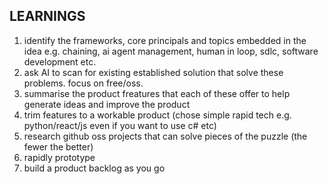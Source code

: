 **LEARNINGS**
---

1. identify the frameworks, core principals and topics embedded in the idea e.g. chaining, ai agent management, human in loop, sdlc, software development etc.
1. ask AI to scan for existing established solution that solve these problems. focus on free/oss.
1. summarise the product freatures that each of these offer to help generate ideas and improve the product
1. trim features to a workable product (chose simple rapid tech e.g. python/react/js even if you want to use c# etc)
1. research github oss projects that can solve pieces of the puzzle (the fewer the better)
1. rapidly prototype
1. build a product backlog as you go

